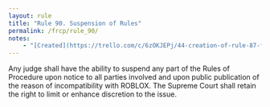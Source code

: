 ```yaml
---
layout: rule
title: "Rule 90. Suspension of Rules"
permalink: /frcp/rule_90/
notes:
    - "[Created](https://trello.com/c/6zOKJEPj/44-creation-of-rule-87-frcp) prior to June 1st, 2025."
---
```


Any judge shall have the ability to suspend any part of the Rules of Procedure upon notice to all parties involved and upon public publication of the reason of incompatibility with ROBLOX. The Supreme Court shall retain the right to limit or enhance discretion to the issue.